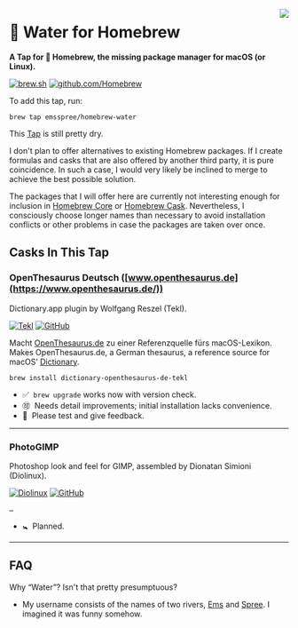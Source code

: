 <img src="https://docs.brew.sh/assets/img/apple-touch-icon.png" align="right"><!--img src="https://docs.brew.sh/assets/img/homebrew-256x256.png"-->

🚰 Water for Homebrew
=====================

**A Tap for 🍺 Homebrew, the missing package manager for macOS (or Linux).**

[![brew.sh](https://img.shields.io/badge/WWW-brew.sh-yellow?logo=homebrew&logoColor=white&labelColor=gray)](https://brew.sh/)
[![github.com/Homebrew](https://img.shields.io/badge/-Homebrew%2F…-yellow?logo=github&labelColor=gray)](https://github.com/Homebrew)

To add this tap, run:

    brew tap emsspree/homebrew-water

This [Tap](https://docs.brew.sh/Taps) is still pretty dry.

I don't plan to offer alternatives to existing Homebrew packages. If I create formulas and casks that are also offered by another third party, it is pure coincidence. In such a case, I would very likely be inclined to merge to achieve the best possible solution.

The packages that I will offer here are currently not interesting enough for inclusion in [Homebrew Core](https://github.com/Homebrew/homebrew-core) or [Homebrew Cask](https://github.com/Homebrew/homebrew-cask). Nevertheless, I consciously choose longer names than necessary to avoid installation conflicts or other problems in case the packages are taken over once.

## Casks In This Tap

<!---->

### OpenThesaurus Deutsch ([www.openthesaurus.de](https://www.openthesaurus.de/))

Dictionary.app plugin by Wolfgang Reszel (Tekl).

[![Tekl](https://img.shields.io/badge/WWW-Tekl-9cf?labelColor=gray)](https://tekl.de/)
[![GitHub](https://img.shields.io/badge/-Tekl%2Fopenthesaurus--deutsch-ddf?logo=github&labelColor=gray)](https://github.com/Tekl/openthesaurus-deutsch)
<!--[![GPL 3.0](https://img.shields.io/badge/GPL-3.0-9d5)](https://github.com/Tekl/openthesaurus-deutsch/blob/master/LICENSE)-->

Macht [OpenThesaurus.de](https://www.openthesaurus.de/) zu einer Referenzquelle fürs macOS-Lexikon.<br>
Makes&nbsp;OpenThesaurus.de, a German thesaurus, a reference source for macOS’&nbsp;[Dictionary](https://en.wikipedia.org/wiki/Dictionary_(software)).

    brew install dictionary-openthesaurus-de-tekl

+ ✅&#x2000;`brew upgrade` works now with version check.
+ 🉑&#x2000;Needs detail improvements; initial installation lacks convenience.
+ 📣&#x2000;Please test and give feedback.

---

<!---->

### PhotoGIMP

Photoshop look and feel for GIMP, assembled by Dionatan Simioni (Diolinux).

[![Diolinux](https://img.shields.io/badge/WWW-Diolinux-9cf?labelColor=gray)](http://www.diolinux.com.br/)
[![GitHub](https://img.shields.io/badge/-Diolinux%2FPhotoGIMP-ddf?logo=github&labelColor=gray)](https://github.com/Diolinux/PhotoGIMP)

    …
<!-- brew install --cask photogimp -->

+ 🚼&#x2000;Planned.

---

<!---->

## FAQ

Why “Water”? Isn't that pretty presumptuous?

+ My username consists of the names of two rivers, [Ems](https://en.wikipedia.org/wiki/Ems_(river)) and [Spree](https://en.wikipedia.org/wiki/Spree_(river)). I imagined it was funny somehow.
